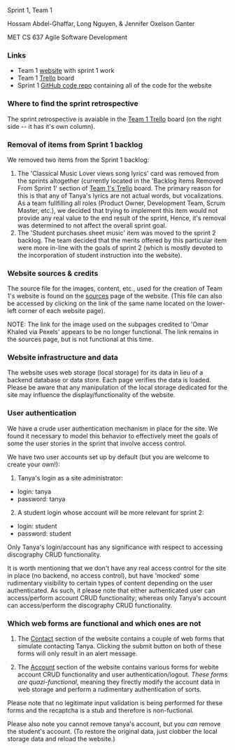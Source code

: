 Sprint 1, Team 1
 
Hossam Abdel-Ghaffar, Long Nguyen, & Jennifer Oxelson Ganter

MET CS 637 Agile Software Development

### Links
* Team 1 [website](http://www.cs634-hur-01.designaspractice.com/) with sprint 1 work
* Team 1 [Trello](https://trello.com/b/CjFGS03b/cs634-group-1-team-1) board
* Sprint 1 [GitHub code repo](https://github.com/oxelson/CS634) containing all of the code for the website

### Where to find the sprint retrospective

The sprint retrospective is avaiable in the [Team 1 Trello](https://trello.com/b/CjFGS03b/cs634-group-1-team-1) board (on the right side -- it has it's own column).

### Removal of items from Sprint 1 backlog

We removed two items from the Sprint 1 backlog:

1. The 'Classical Music Lover views song lyrics' card was removed from the sprints altogether (currently located in the 'Backlog Items Removed From Sprint 1' section of [Team 1's Trello](https://trello.com/b/CjFGS03b/cs634-group-1-team-1) board. The primary reason for this is that any of Tanya's lyrics are not actual words, but vocalizations. As a team fullfilling all roles (Product Owner, Development Team, Scrum Master, etc.), we decided that trying to implement this item would not provide any real value to the end result of the sprint,  Hence, it's removal was determined to not affect the overall sprint goal.
2. The 'Student purchases sheet music' item was moved to the sprint 2 backlog.  The team decided that the merits offered by this particular item were more in-line with the goals of sprint 2 (which is mostly devoted to the incorporation of student instruction into the website).

### Website sources & credits

The source file for the images, content, etc., used for the creation of Team 1's website is found on the [sources](http://www.cs634-hur-01.designaspractice.com/sources.php) page of the website.  (This file can also be accessed by clicking on the link of the same name located on the lower-left corner of each website page).

NOTE: The link for the image used on the subpages credited to 'Omar Khaled via Pexels' appears to be no longer functional.  The link remains in the sources page, but is not functional at this time.

### Website infrastructure and data

The website uses web storage (local storage) for its data in lieu of a backend database or data store.  Each page verifies the data is loaded.  Please be aware that any manipulation of the local storage dedicated for the site may influence the display/functionality of the website. 

### User authentication

We have a crude user authentication mechanism in place for the site.  We found it necessary to model this behavior to effectively meet the goals of some the user stories in the sprint that involve access control.

We have two user accounts set up by default (but you are welcome to create your own!):

1. Tanya's login as a site administrator:
  * login: tanya
  * password: tanya
  
2. A student login whose account will be more relevant for sprint 2:
  * login: student
  * password: student
  
Only Tanya's login/account has any significance with respect to accessing discography CRUD functionality.  

It is worth mentioning that we don't have any real access control for the site in place (no backend, no access control), but have 'mocked' some rudimentary visibility to certain types of content depending on the user authenticated.  As such, it please note that either authenticated user can access/perform account CRUD functionality; whereas only Tanya's account can access/perform the discography CRUD functionality.

### Which web forms are functional and which ones are not

1. The [Contact](http://www.cs634-hur-01.designaspractice.com/contact/) section of the website contains a couple of web forms that simulate contacting Tanya.  Clicking the submit button on both of these forms will only result in an alert message.

2. The [Account](http://www.cs634-hur-01.designaspractice.com/account/) section of the website contains various forms for webite account CRUD functionality and user authentication/logout.  *These forms are quazi-functional*, meaning they firectly modify the account data in web storage and perform a rudimentary authentication of sorts.  

Please note that no legitimate input validation is being performed for these forms and the recaptcha is a stub and therefore is non-fuctional.  

Please also note you cannot remove tanya's account, but you *can* remove the student's account.  (To restore the original data, just clobber the local storage data and reload the website.)


